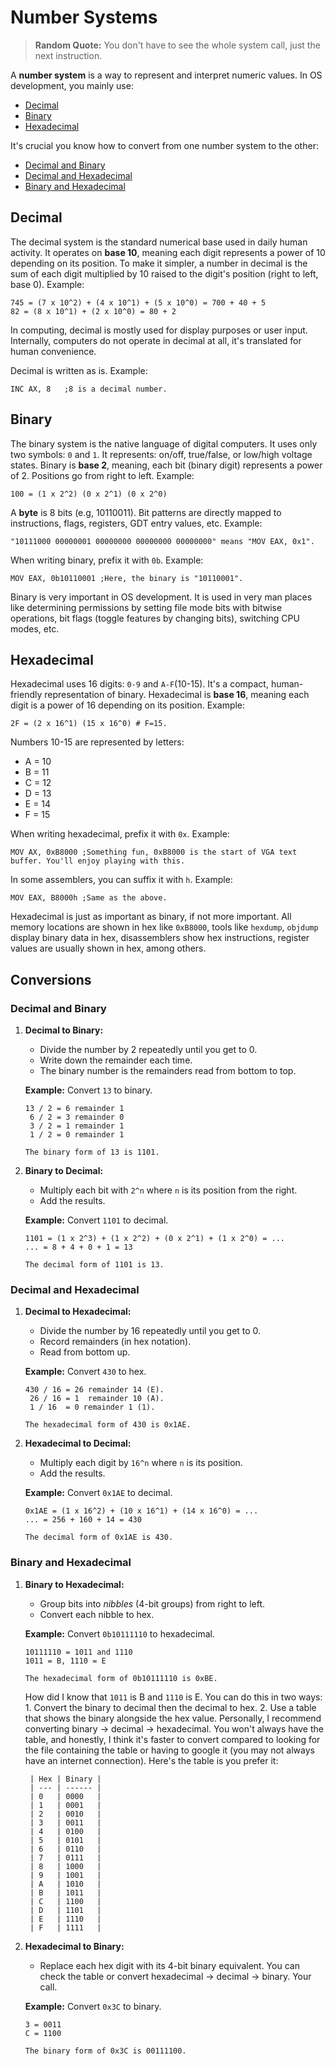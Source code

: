 # Number Systems

> **Random Quote:** You don't have to see the whole system call, just the next instruction.

A **number system** is a way to represent and interpret numeric values. In OS development, you mainly use:
+ [Decimal](#decimal)
+ [Binary](#binary)
+ [Hexadecimal](#hexadecimal)

It's crucial you know how to convert from one number system to the other:
+ [Decimal and Binary](#decimal-and-binary)
+ [Decimal and Hexadecimal](#decimal-and-hexadecimal)
+ [Binary and Hexadecimal](#binary-and-hexadecimal)

## Decimal
The decimal system is the standard numerical base used in daily human activity. It operates on **base 10**, meaning each digit represents a power of 10 depending on its position. To make it simpler, a number in decimal is the sum of each digit multiplied by 10 raised to the digit's position (right to left, base 0). Example:
```
745 = (7 x 10^2) + (4 x 10^1) + (5 x 10^0) = 700 + 40 + 5
82 = (8 x 10^1) + (2 x 10^0) = 80 + 2
```

In computing, decimal is mostly used for display purposes or user input. Internally, computers do not operate in decimal at all, it's translated for human convenience.

Decimal is written as is. Example:
```assembly
INC AX, 8   ;8 is a decimal number.
```

## Binary
The binary system is the native language of digital computers. It uses only two symbols: `0` and `1`. It represents: on/off, true/false, or low/high voltage states. Binary is **base 2**, meaning, each bit (binary digit) represents a power of 2. Positions go from right to left. Example:
```
100 = (1 x 2^2) (0 x 2^1) (0 x 2^0)
```

A **byte** is 8 bits (e.g, 10110011). Bit patterns are directly mapped to instructions, flags, registers, GDT entry values, etc. Example:
```
"10111000 00000001 00000000 00000000 00000000" means "MOV EAX, 0x1".
```

When writing binary, prefix it with `0b`. Example:
```assembly
MOV EAX, 0b10110001 ;Here, the binary is "10110001".
```

Binary is very important in OS development. It is used in very man places like determining permissions by setting file mode bits with bitwise operations, bit flags (toggle features by changing bits), switching CPU modes, etc.

## Hexadecimal
Hexadecimal uses 16 digits: `0-9` and `A-F`(10-15). It's a compact, human-friendly representation of binary. Hexadecimal is **base 16**, meaning each digit is a power of 16 depending on its position. Example:
```
2F = (2 x 16^1) (15 x 16^0) # F=15.
```

Numbers 10-15 are represented by letters:
+ A = 10
+ B = 11
+ C = 12
+ D = 13
+ E = 14
+ F = 15

When writing hexadecimal, prefix it with `0x`. Example:
```assembly
MOV AX, 0xB8000 ;Something fun, 0xB8000 is the start of VGA text buffer. You'll enjoy playing with this.
```
In some assemblers, you can suffix it with `h`. Example:
```assembly
MOV EAX, B8000h ;Same as the above.
```

Hexadecimal is just as important as binary, if not more important. All memory locations are shown in hex like `0xB8000`, tools like `hexdump`, `objdump` display binary data in hex, disassemblers show hex instructions, register values are usually shown in hex, among others.

## Conversions
### Decimal and Binary
1. **Decimal to Binary:**
    + Divide the number by 2 repeatedly until you get to 0.
    + Write down the remainder each time.
    + The binary number is the remainders read from bottom to top.
    
    **Example:** Convert `13` to binary.
    ```
    13 / 2 = 6 remainder 1
     6 / 2 = 3 remainder 0
     3 / 2 = 1 remainder 1
     1 / 2 = 0 remainder 1

    The binary form of 13 is 1101.
    ```

2. **Binary to Decimal:**
    + Multiply each bit with `2^n` where `n` is its position from the right.
    + Add the results.

    **Example:** Convert `1101` to decimal.
    ```
    1101 = (1 x 2^3) + (1 x 2^2) + (0 x 2^1) + (1 x 2^0) = ...
    ... = 8 + 4 + 0 + 1 = 13

    The decimal form of 1101 is 13.
    ```

### Decimal and Hexadecimal
1. **Decimal to Hexadecimal:**
    + Divide the number by 16 repeatedly until you get to 0.
    + Record remainders (in hex notation).
    + Read from bottom up.

    **Example:** Convert `430` to hex.
    ```
    430 / 16 = 26 remainder 14 (E).
     26 / 16 = 1  remainder 10 (A).
     1 / 16  = 0 remainder 1 (1).

    The hexadecimal form of 430 is 0x1AE.
    ```

2. **Hexadecimal to Decimal:**
    + Multiply each digit by `16^n` where `n` is its position.
    + Add the results.

    **Example:** Convert `0x1AE` to decimal.
    ```
    0x1AE = (1 x 16^2) + (10 x 16^1) + (14 x 16^0) = ...
    ... = 256 + 160 + 14 = 430

    The decimal form of 0x1AE is 430.
    ```

### Binary and Hexadecimal
1. **Binary to Hexadecimal:**
    + Group bits into *nibbles* (4-bit groups) from right to left.
    + Convert each nibble to hex.

    **Example:** Convert `0b10111110` to hexadecimal.
    ```
    10111110 = 1011 and 1110
    1011 = B, 1110 = E

    The hexadecimal form of 0b10111110 is 0xBE.
    ```

    How did I know that `1011` is B and `1110` is E. You can do this in two ways:
        1. Convert the binary to decimal then the decimal to hex.
        2. Use a table that shows the binary alongside the hex value.
    Personally, I recommend converting binary -> decimal -> hexadecimal. You won't always have the table, and honestly, I think it's faster to convert compared to looking for the file containing the table or having to google it (you may not always have an internet connection). Here's the table is you prefer it:
   
        | Hex | Binary |
        | --- | ------ |
        | 0   | 0000   |
        | 1   | 0001   |
        | 2   | 0010   |
        | 3   | 0011   |
        | 4   | 0100   |
        | 5   | 0101   |
        | 6   | 0110   |
        | 7   | 0111   |
        | 8   | 1000   |
        | 9   | 1001   |
        | A   | 1010   |
        | B   | 1011   |
        | C   | 1100   |
        | D   | 1101   |
        | E   | 1110   |
        | F   | 1111   |

3. **Hexadecimal to Binary:**
    + Replace each hex digit with its 4-bit binary equivalent. You can check the table or convert hexadecimal -> decimal -> binary. Your call.

    **Example:** Convert `0x3C` to binary.
    ```
    3 = 0011
    C = 1100

    The binary form of 0x3C is 00111100.
    ```


